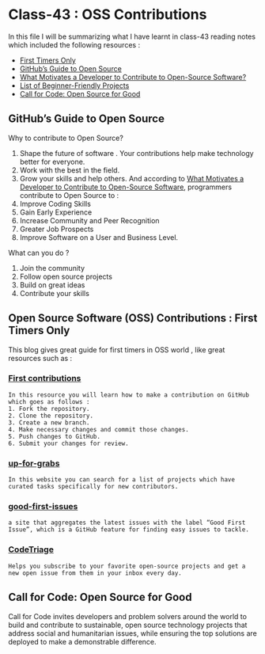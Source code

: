 # Class-43 : OSS Contributions

In this file I will be summarizing what I have learnt in class-43 reading notes which included the following resources :
- [First Timers Only](https://www.firsttimersonly.com/)
- [GitHub’s Guide to Open Source](https://github.com/open-source)
- [What Motivates a Developer to Contribute to Open-Source Software?](https://clearcode.cc/blog/why-developers-contribute-open-source-software/)
- [ List of Beginner-Friendly Projects ](https://github.com/search?q=label%3Agood-first-issue+archived%3Afalse)
- [ Call for Code: Open Source for Good](https://callforcode.org/)

## GitHub’s Guide to Open Source  

Why to contribute to Open Source?
1. Shape the future of software . Your contributions help make technology better for everyone.
2. Work with the best in the field.
3. Grow your skills and help others.
And according to [What Motivates a Developer to Contribute to Open-Source Software](https://clearcode.cc/blog/why-developers-contribute-open-source-software/), programmers contribute to Open Source to :
1. Improve Coding Skills
2. Gain Early Experience
3. Increase Community and Peer Recognition
4. Greater Job Prospects
5. Improve Software on a User and Business Level.

What can you do ?
1. Join the community 
2. Follow open source projects
3. Build on great ideas
4. Contribute your skills


## Open Source Software (OSS) Contributions : First Timers Only

This blog gives great guide for first timers in OSS world , like great resources such as : 
### [First contributions](https://github.com/firstcontributions/first-contributions) 
    In this resource you will learn how to make a contribution on GitHub which goes as follows :
    1. Fork the repository.
    2. Clone the repository.
    3. Create a new branch.
    4. Make necessary changes and commit those changes.
    5. Push changes to GitHub.
    6. Submit your changes for review.

### [up-for-grabs](https://up-for-grabs.net )
    In this website you can search for a list of projects which have curated tasks specifically for new contributors.

### [good-first-issues](goodfirstissues.com)
    a site that aggregates the latest issues with the label “Good First Issue”, which is a GitHub feature for finding easy issues to tackle.

### [CodeTriage](https://www.codetriage.com/)
    Helps you subscribe to your favorite open-source projects and get a new open issue from them in your inbox every day.


## Call for Code: Open Source for Good
Call for Code invites developers and problem solvers around the world to build and contribute to sustainable, open source technology projects that address social and humanitarian issues, while ensuring the top solutions are deployed to make a demonstrable difference.
